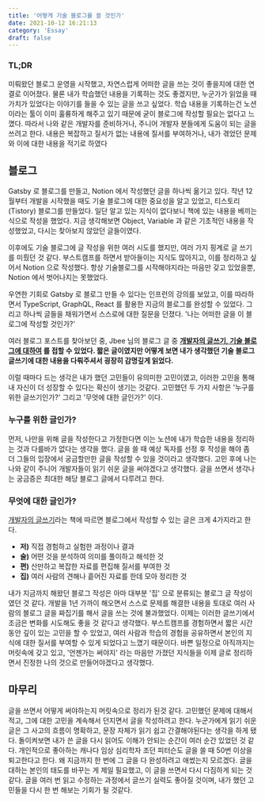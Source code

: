 ```yaml
---
title: '어떻게 기술 블로그를 쓸 것인가'
date: 2021-10-12 16:21:13
category: 'Essay'
draft: false
---
```


### TL;DR

미뤄왔던 블로그 운영을 시작했고, 자연스럽게 어떠한 글을 쓰는 것이 좋을지에 대한 연결로 이어졌다. 물론 내가 학습했던 내용을 기록하는 것도 좋겠지만, 누군가가 읽었을 때 가치가 있었다는 이야기를 들을 수 있는 글을 쓰고 싶었다. 학습 내용을 기록하는건 노션이라는 툴이 이미 훌륭하게 해주고 있기 때문에 굳이 블로그에 작성할 필요는 없다고 느꼈다. 따라서 나와 같은 개발자를 준비하거나, 주니어 개발자 분들에게 도움이 되는 글을 쓰려고 한다. 내용은 복잡하고 질서가 없는 내용에 질서를 부여하거나, 내가 겪었던 문제와 이에 대한 내용을 적기로 하였다

## 블로그

Gatsby 로 블로그를 만들고, Notion 에서 작성했던 글을 하나씩 옮기고 있다. 작년 12월부터 개발을 시작했을 때도 기술 블로그에 대한 중요성을 알고 있었고, 티스토리(Tistory) 블로그를 만들었다. 일단 알고 있는 지식이 없다보니 책에 있는 내용을 베끼는 식으로 작성을 했었다. 지금 생각해보면 Object, Variable 과 같은 기초적인 내용을 작성했었고, 다시는 찾아보지 않았던 글들이였다.

이후에도 기술 블로그에 글 작성을 위한 여러 시도를 했지만, 여러 가지 핑계로 글 쓰기를 미뤘던 것 같다. 부스트캠프를 하면서 받아들이는 지식도 많아지고, 이를 정리하고 싶어서 Notion 으로 작성했다. 항상 기술블로그를 시작해야지라는 마음만 갖고 있었을뿐, Notion 에서 벗어나지는 못했었다.

우연한 기회로 Gatsby 로 블로그 만들 수 있다는 인프런의 강의를 보았고, 이를 따라하면서 TypeScript, GraphQL, React 를 활용한 지금의 블로그를 완성할 수 있었다. 그리고 하나씩 글들을 채워가면서 스스로에 대한 질문을 던졌다. '나는 어떠한 글을 이 블로그에 작성할 것인가?'

여러 블로그 포스트를 찾아보던 중, Jbee 님의 블로그 글 중 **[개발자의 글쓰기, 기술 블로그에 대하여](https://jbee.io/essay/writing-of-developers/) 를 접할 수 있었다. 짧은 글이였지만 어떻게 보면 내가 생각했던 기술 블로그 글쓰기에 대한 내용을 다뤄주셔서 굉장히 감명깊게 읽었다.**

이럴 때마다 드는 생각은 내가 했던 고민들이 유의미한 고민이였고, 이러한 고민을 통해 내 자신이 더 성장할 수 있다는 확신이 생기는 것같다. 고민했던 두 가지 사항은 '누구를 위한 글쓰기인가?' 그리고 '무엇에 대한 글인가?' 이다.

### 누구를 위한 글인가?

먼저, 나만을 위해 글을 작성한다고 가정한다면 이는 노션에 내가 학습한 내용을 정리하는 것과 다를바가 없다는 생각을 했다. 글을 쓸 때 예상 독자를 선정 후 작성을 해야 좀 더 그들의 입장에서 궁금할만한 글을 작성할 수 있을 것이라고 생각했다. 고민 후에 나는 나와 같이 주니어 개발자들이 읽기 쉬운 글을 써야겠다고 생각했다. 글을 쓰면서 생각나는 궁금증은 최대한 해당 블로그 글에서 다루려고 한다.

### 무엇에 대한 글인가?

[개발자의 글쓰기](http://www.yes24.com/Product/Goods/79378905?Acode=101)라는 책에 따르면 블로그에서 작성할 수 있는 글은 크게 4가지라고 한다.

- **저)** 직접 경험하고 실험한 과정이나 결과
- **술)** 어떤 것을 분석하여 의미를 풀이하고 해석한 것
- **편)** 산만하고 복잡한 자료를 편집해 질서를 부여한 것
- **집)** 여러 사람의 견해나 흩어진 자료를 한데 모아 정리한 것

내가 지금까지 해왔던 블로그 작성은 아마 대부분 '집' 으로 분류되는 블로그 글 작성이였던 것 같다. 개발을 1년 가까이 해오면서 스스로 문제를 해결한 내용을 토대로 여러 사람의 블로그 글을 짜집기를 해서 글을 쓰는 것에 불과했었다. 이제는 이러한 글쓰기에서 조금은 변화를 시도해도 좋을 것 같다고 생각했다. 부스트캠프를 경험하면서 짧은 시간동안 깊이 있는 고민을 할 수 있었고, 여러 사람과 학습의 경험을 공유하면서 본인의 지식에 대한 질서를 부여할 수 있게 되었다고 느꼈기 때문이다. 바쁜 일정으로 아직까지는 머릿속에 갖고 있고, '언젠가는 써야지' 라는 마음만 가졌던 지식들을 이제 글로 정리하면서 진정한 나의 것으로 만들어야겠다고 생각했다.

## 마무리

글을 쓰면서 어떻게 써야하는지 머릿속으로 정리가 된것 같다. 고민했던 문제에 대해서 적고, 그에 대한 고민을 계속해서 던지면서 글을 작성하려고 한다. 누군가에게 읽기 쉬운 글은 그 사고의 흐름이 명확하고, 문장 자체가 읽기 쉽고 간결해야된다는 생각을 하게 됐다. 돌이켜보면 내가 쓴 글을 다시 읽어도 이해가 안되는 순간이 여러 순간 있었던 것 같다. 개인적으로 좋아하는 캐나다 임상 심리학자 조던 피터슨도 글을 쓸 때 50번 이상을 퇴고한다고 한다. 왜 지금까지 한 번에 그 글을 다 완성하려고 애썼는지 모르겠다. 글을 대하는 본인의 태도를 바꾸는 게 제일 필요했고, 이 글을 쓰면서 다시 다짐하게 되는 것 같다. 글을 여러 번 읽고 수정하는 과정에서 글쓰기 실력도 좋아질 것이며, 내가 했던 고민들을 다시 한 번 해보는 기회가 될 것같다.
